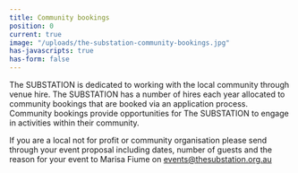 ```yaml
---
title: Community bookings
position: 0
current: true
image: "/uploads/the-substation-community-bookings.jpg"
has-javascripts: true
has-form: false
---
```


The SUBSTATION is dedicated to working with the local community through venue hire. The SUBSTATION has a number of hires each year allocated to community bookings that are booked via an application process. Community bookings provide opportunities for The SUBSTATION to engage in activities within their community. 

If you are a local not for profit or community organisation please send through your event proposal including dates, number of guests and the reason for your event to Marisa Fiume on events@thesubstation.org.au

